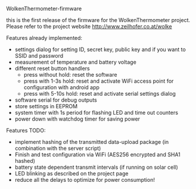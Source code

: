 WolkenThermometer-firmware

this is the first release of the firmware for the WolkenThermometer project. 
Please refer to the project website http://www.zeilhofer.co.at/wolke

Features already implemented:
- settings dialog for setting ID, secret key, public key and if you want to SSID and password
- measurement of temperature and battery voltage
- different reset button handlers
  - press without hold: reset the software
  - press with 1-3s hold: reset and activate WiFi access point for configuration with android app
  - press with 5-10s hold: reset and activate serial settings dialog
- software serial for debug outputs
- store settings in EEPROM
- system timer with 1s period for flashing LED and time out counters
- power down with watchdog timer for saving power

Features TODO:
- implement hashing of the transmitted data-upload package (in combination with the server script)
- Finish and test configuration via WiFi (AES256 encrypted and SHA1 hashed)
- battery state dependent transmit intervals (if running on solar cell)
- LED blinking as described on the project page
- reduce all the delays to optimize for power consumption!
